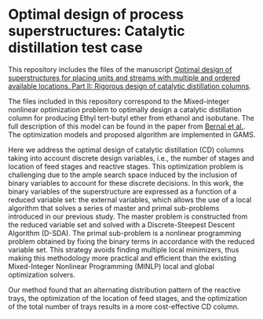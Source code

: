 # Optimal design of process superstructures: Catalytic distillation test case
This repository includes the files of the manuscript [Optimal design of superstructures for placing units and streams with multiple and ordered available locations. Part II: Rigorous design of catalytic distillation columns](https://doi.org/10.1016/j.compchemeng.2020.106845).

The files included in this repository correspond to the Mixed-integer nonlinear optimization problem to optimally design a catalytic distillation column for producing Ethyl tert-butyl ether from ethanol and isobutane. The full description of this model can be found in the paper from [Bernal et al.](https://pubs.acs.org/doi/abs/10.1021/acs.iecr.7b04205). The optimization models and proposed algorithm are implemented in GAMS.

Here we address the optimal design of catalytic distillation (CD) columns taking into account discrete design variables, i.e., the number of stages and location of feed stages and reactive stages. This optimization problem is challenging due to the ample search space induced by the inclusion of binary variables to account for these discrete decisions. In this work, the binary variables of the superstructure are expressed as a function of a reduced variable set: the external variables, which allows the use of a local algorithm that solves a series of master and primal sub-problems introduced in our previous study. The master problem is constructed from the reduced variable set and solved with a Discrete-Steepest Descent Algorithm (D-SDA). The primal sub-problem is a nonlinear programming problem obtained by fixing the binary terms in accordance with the reduced variable set. This strategy avoids finding multiple local minimizers, thus making this methodology more practical and efficient than the existing Mixed-Integer Nonlinear Programming (MINLP) local and global optimization solvers.

Our method found that an alternating distribution pattern of the reactive trays, the optimization of the location of feed stages, and the optimization of the total number of trays results in a more cost-effective CD column.
